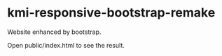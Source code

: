 # kmi-responsive-bootstrap-remake
 Website enhanced by bootstrap.

Open public/index.html to see the result.
